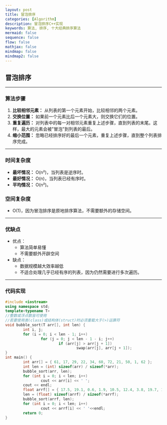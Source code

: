 ```yaml
---
layout: post
title: 冒泡排序
categories: [Algorithm]
description: 冒泡排序C++实现
keywords: 算法, 排序, 十大经典排序算法
mermaid: false
sequence: false
flow: false
mathjax: false
mindmap: false
mindmap2: false
---
```

## 冒泡排序

---
### 算法步骤
1. **比较相邻元素：** 从列表的第一个元素开始，比较相邻的两个元素。
2. **交换位置：** 如果前一个元素比后一个元素大，则交换它们的位置。
3. **重复遍历：** 对列表中的每一对相邻元素重复上述步骤，直到列表的末尾。这样，最大的元素会被"冒泡"到列表的最后。
4. **缩小范围：** 忽略已经排序好的最后一个元素，重复上述步骤，直到整个列表排序完成。

---
### 时间复杂度
+ **最坏情况：** O(n²)，当列表是逆序时。
+ **最好情况：** O(n)，当列表已经有序时。
+ **平均情况：** O(n²)。
  
### 空间复杂度
- O(1)，因为冒泡排序是原地排序算法，不需要额外的存储空间。
---
### 优缺点
+ 优点：
  + 算法简单易懂
  + 不需要额外开辟空间
+ 缺点：
  + 数据规模越大效率越低
  + 不适合处理几乎已经有序的列表，因为仍然需要进行多次遍历。
---
### 代码实现
```C++
#include <iostream>
using namespace std;
template<typename T> 
//整数或浮点数皆可使用
//若要使用类(class)或结构体(struct)时必须重载大于(>)运算符
void bubble_sort(T arr[], int len) {
        int i, j;
        for (i = 0; i < len - 1; i++)
                for (j = 0; j < len - 1 - i; j++)
                        if (arr[j] > arr[j + 1])
                                swap(arr[j], arr[j + 1]);
}
int main() {
        int arr[] = { 61, 17, 29, 22, 34, 60, 72, 21, 50, 1, 62 };
        int len = (int) sizeof(arr) / sizeof(*arr);
        bubble_sort(arr, len);
        for (int i = 0; i < len; i++)
                cout << arr[i] << ' ';
        cout << endl;
        float arrf[] = { 17.5, 19.1, 0.6, 1.9, 10.5, 12.4, 3.8, 19.7, 1.5, 25.4, 28.6, 4.4, 23.8, 5.4 };
        len = (float) sizeof(arrf) / sizeof(*arrf);
        bubble_sort(arrf, len);
        for (int i = 0; i < len; i++)
                cout << arrf[i] << ' '<<endl;
        return 0;
}

```
